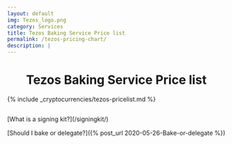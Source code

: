 ```yaml
---
layout: default
img: Tezos_logo.png
category: Services
title: Tezos Baking Service Price list
permalink: /tezos-pricing-chart/
description: | 
---
```


<h1 style="text-align:center;">Tezos Baking Service Price list</h1>

{% include _cryptocurrencies/tezos-pricelist.md %}

<div style="padding-top:15px"></div>
[What is a signing kit?](/signingkit/)

<div style="padding-top:15px;text-align:center"></div>
[Should I bake or delegate?]({% post_url 2020-05-26-Bake-or-delegate %})
